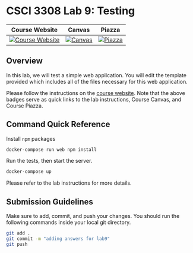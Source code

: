 # CSCI 3308 Lab 9: Testing

| Course Website | Canvas | Piazza  |
| :------------: | :----: | :-----: |
| [![Course Website](https://img.shields.io/badge/Labs-Lab9-0A4D99)](https://cub-csci-3308.herokuapp.com/Labs/lab9_webservices_test/index.html) | [![Canvas](https://img.shields.io/badge/Canvas-CSCI3308-CFB87C)](https://canvas.colorado.edu/courses/80036) | [![Piazza](https://img.shields.io/badge/-Piazza-3e7aab)](https://piazza.com/class/kxp8llicx7p60)


## Overview

In this lab, we will test a simple web application. You will edit the template provided which includes all of the files necessary for this web application. 

Please follow the instructions on the [course website](https://cub-csci-3308.herokuapp.com/Labs/lab9_webservices_test/index.html). Note that the above badges serve as quick links to the lab instructions, Course Canvas, and Course Piazza. 

## Command Quick Reference
Install `npm` packages
```bash
docker-compose run web npm install
```

Run the tests, then start the server.
```bash
docker-compose up
```

Please refer to the lab instructions for more details. 

## Submission Guidelines
Make sure to add, commit, and push your changes. You should run the following commands inside your local git directory. 

```bash
git add .
git commit -m "adding answers for lab9"
git push
```

